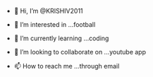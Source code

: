 - 👋 Hi, I’m @KRISHIV2011
  
- 👀 I’m interested in ...football
- 🌱 I’m currently learning ...coding 
- 💞️ I’m looking to collaborate on ...youtube app
- 📫 How to reach me ...through email

<!---
KRISHIV2011/KRISHIV2011 is a ✨ special ✨ repository because its `README.md` (this file) appears on your GitHub profile.
You can click the Preview link to take a look at your changes.
--->
